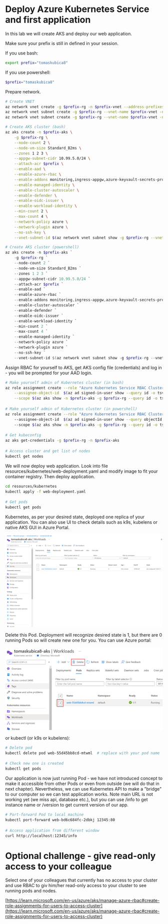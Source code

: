 # Deploy Azure Kubernetes Service and first application
In this lab we will create AKS and deploy our web application.

Make sure your prefix is still in defined in your session.

If you use bash:

```bash
export prefix="tomaskubica8"
```

If you use powershell:

```powershell
$prefix="tomaskubica8"
```

Prepare network.

```bash
# Create VNET
az network vnet create -g $prefix-rg -n $prefix-vnet --address-prefixes 10.99.0.0/16
az network vnet subnet create -g $prefix-rg --vnet-name $prefix-vnet -n aks --address-prefix 10.99.0.0/22
az network vnet subnet create -g $prefix-rg --vnet-name $prefix-vnet -n db --address-prefix 10.99.4.0/24
```

```bash
# Create AKS cluster (bash)
az aks create -n $prefix-aks \
    -g $prefix-rg \
    --node-count 2 \
    --node-vm-size Standard_B2ms \
    --zones 1 2 3 \
    --appgw-subnet-cidr 10.99.5.0/24 \
    --attach-acr $prefix \
    --enable-aad \
    --enable-azure-rbac \
    --enable-addons monitoring,ingress-appgw,azure-keyvault-secrets-provider,azure-policy \
    --enable-managed-identity \
    --enable-cluster-autoscaler \
    --enable-defender \
    --enable-oidc-issuer \
    --enable-workload-identity \
    --min-count 2 \
    --max-count 4 \
    --network-policy azure \
    --network-plugin azure \
    --no-ssh-key \
    --vnet-subnet-id $(az network vnet subnet show -g $prefix-rg --vnet-name $prefix-vnet -n aks --query id -o tsv)
```

```powershell
# Create AKS cluster (powershell)
az aks create -n $prefix-aks `
    -g $prefix-rg `
    --node-count 2 `
    --node-vm-size Standard_B2ms `
    --zones 1 2 3 `
    --appgw-subnet-cidr 10.99.5.0/24 `
    --attach-acr $prefix `
    --enable-aad `
    --enable-azure-rbac `
    --enable-addons monitoring,ingress-appgw,azure-keyvault-secrets-provider,azure-policy `
    --enable-cluster-autoscaler `
    --enable-defender `
    --enable-oidc-issuer `
    --enable-workload-identity `
    --min-count 2 `
    --max-count 4 `
    --enable-managed-identity `
    --network-policy azure `
    --network-plugin azure `
    --no-ssh-key `
    --vnet-subnet-id $(az network vnet subnet show -g $prefix-rg --vnet-name $prefix-vnet -n aks --query id -o tsv)
```

Assign RBAC for yourself to AKS, get AKS config file (credentials) and log in - you will be prompted for your AAD login.

```bash
# Make yourself admin of Kubernetes cluster (in bash)
az role assignment create --role "Azure Kubernetes Service RBAC Cluster Admin" \
    --assignee-object-id  $(az ad signed-in-user show --query id -o tsv) \
    --scope $(az aks show -n $prefix-aks -g $prefix-rg --query id -o tsv)

# Make yourself admin of Kubernetes cluster (in powershell)
az role assignment create --role "Azure Kubernetes Service RBAC Cluster Admin" `
    --assignee-object-id  $(az ad signed-in-user show --query objectId -o tsv) `
    --scope $(az aks show -n $prefix-aks -g $prefix-rg --query id -o tsv)

# Get kubeconfig
az aks get-credentials -g $prefix-rg -n $prefix-aks

# Access cluster and get list of nodes
kubectl get nodes
```

We will now deploy web application. Look into file resources/kubernetes/web-deployment.yaml and modify image to fit your container registry. Then deploy application.

```bash
cd resources/kubernetes
kubectl apply -f web-deployment.yaml

# Get pods
kubectl get pods
```

Kubernetes, as per your desired state, deployed one replica of your application. You can also use UI to check details such as k9s, kubelens or native AKS GUI in Azure Portal.

![](./images/aks01.png)

Delete this Pod. Deployment will recognize desired state is 1, but there are 0 running Pods so will create new one for you. You can use Azure portal:

![](./images/aks02.png)

or kubectl (or k9s or kubelens):

```bash
# Delete pod
kubectl delete pod web-55d45bb8cd-mtwml  # replace with your pod name

# Check new one is created
kubectl get pods
```

Our application is now just running Pod - we have not introduced concept to make it accessible from other Pods or even from outside (we will do that in next chapter). Nevertheless, we can use Kubernetes API to make a "bridge" to our computer so we can test application works. Note main URL is not working yet (we miss api, database etc.), but you can use /info to get instance name or /version to get current version of our app.

```bash
# Port-forward Pod to local machine
kubectl port-forward web-bd6c684fc-2dbkj 12345:80

# Access application from different window
curl http://localhost:12345/info
```

# Optional challenge - give read-only access to your colleague
Select one of your colleagues that currently has no access to your cluster and use RBAC to giv him/her read-only access to your cluster to see running pods and nodes.

[https://learn.microsoft.com/en-us/azure/aks/manage-azure-rbac#create-role-assignments-for-users-to-access-cluster](https://learn.microsoft.com/en-us/azure/aks/manage-azure-rbac#create-role-assignments-for-users-to-access-cluster)